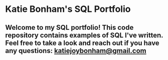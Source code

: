 # Katie Bonham's SQL Portfolio
## Welcome to my SQL portfolio! This code repository contains examples of SQL I've written. Feel free to take a look and reach out if you have any questions: katiejoybonham@gmail.com
